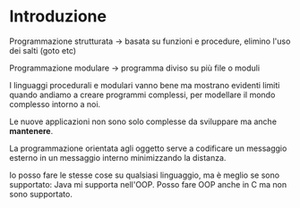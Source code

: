# Introduzione

Programmazione strutturata -> basata su funzioni e procedure, elimino l'uso dei salti (goto etc)

Programmazione modulare -> programma diviso su più file o moduli

I linguaggi procedurali e modulari vanno bene ma mostrano evidenti limiti quando andiamo a creare programmi complessi,
per modellare il mondo complesso intorno a noi.

Le nuove applicazioni non sono solo complesse da sviluppare ma anche **mantenere**.

La programmazione orientata agli oggetto serve a codificare un messaggio esterno in un messaggio interno minimizzando la distanza.

Io posso fare le stesse cose su qualsiasi linguaggio, ma è meglio se sono supportato: Java mi supporta nell'OOP.
Posso fare OOP anche in C ma non sono supportato.


